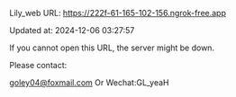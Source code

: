 Lily_web URL: https://222f-61-165-102-156.ngrok-free.app

Updated at: 2024-12-06 03:27:57

If you cannot open this URL, the server might be down.

Please contact: 

goley04@foxmail.com Or Wechat:GL_yeaH